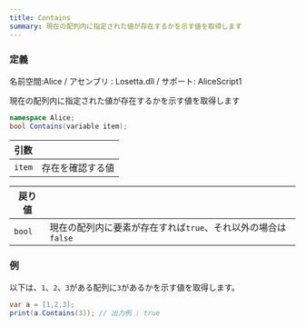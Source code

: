 ```yaml
---
title: Contains
summary: 現在の配列内に指定された値が存在するかを示す値を取得します
---
```

### 定義
名前空間:Alice / アセンブリ : Losetta.dll / サポート: AliceScript1

現在の配列内に指定された値が存在するかを示す値を取得します

```cs title="AliceScript"
namespace Alice;
bool Contains(variable item);
```

|引数| |
|-|-|
|`item`|存在を確認する値|

|戻り値| |
|-|-|
|`bool`| 現在の配列内に要素が存在すれば`true`、それ以外の場合は`false`|

### 例
以下は、`1`、`2`、`3`がある配列に`3`があるかを示す値を取得します。

```cs title="AliceScript"
var a = [1,2,3];
print(a.Contains(3)); // 出力例 : true
```
